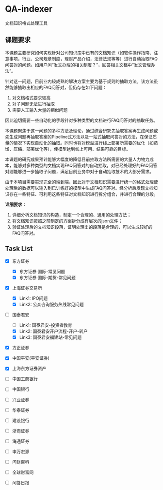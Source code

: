 # QA-indexer
文档知识格式处理工具

## 课题要求

本课题主要研究如何实现针对公司知识库中已有的文档知识（如软件操作指南、注意事项，行业、公司规章制度，理财产品介绍，法律法规等等）进行自动抽取FAQ问答对的问题。如用户问“发文办理的相关制度？”，回答相关文档中“发文管理办法”。

针对这一问题，目前业内较成熟的解决方案主要为基于规则的抽取方法。该方法虽然能够抽取出相应的FAQ问答对，但仍存在如下问题：

1. 对文档格式要求较高
2. 对子问题无法进行抽取
3. 需要人工输入大量的相似问题

因此迫切需要一些自动化的手段针对多种类型的文档进行FAQ问答对的抽取任务。

本课题聚焦于这一问题的多种方法及理论，通过综合研究先抽取答案再生成问题或先生成问题再抽取答案的Pipeline式方法以及一站式抽取问答对的方法，在保证质量的情况下实现自动化的抽取。同时也将对模型进行线上部署所需要的优化（如蒸馏、压缩、部署优化等），使模型达到线上可用、结果可靠的目标。

本课题的研究成果预计能够大幅度的降低目前抽取方法所需要的大量人力物力成本，能够对多种类型的文档实现FAQ问答对的自动抽取，对已经处理好的FAQ问答对则能够进一步抽取子问题，满足目前业务中对于自动抽取技术的大部分需求。

由于本项目需要实现完全的端到端，因此对于文档知识需要进行统一的格式处理使处理后的数据可以输入到已训练好的模型中生成FAQ问答对。经分析后发现文档知识存在一些特征、可利用这些特征对文档知识进行拆分组合，并进行合理的分段。

**详细要求：**

1. 详细分析文档知识的构造，制定一个合理的、通用的处理方法；
2. 将文档知识按照之前制定的方案拆分成有层次的json文件；
3. 验证处理后的文档知识段落，证明处理出的段落是合理的，可以生成较好的FAQ问答对。

## Task List

- [x] 东方证券
  - [x] 东方证券·国际-常见问题
  - [x] 东方证券·国际-期货-常见问题
- [x] 上海证券交易所
  - [x] Link1: IPO问题
  - [x] Link2: 公众咨询服务热线常见问题
- [ ] 国泰君安
  - [ ] Link1: 国泰君安-投资者教育
  - [x] Link2: 国泰君安开户流程-开户-转户
  - [x] Link3: 国泰君安福建站-常见问题
- [x] 方正证券
- [x] 中国平安(平安证券)
- [x] 上海东方证券资产
- [ ] 中国工商银行
- [ ] 中国银行
- [ ] 兴业证券
- [ ] 华泰证券
- [ ] 建设银行
- [ ] 浙商证券
- [ ] 海通证券
- [ ] 申万宏源
- [ ] 问财百科
- [ ] 全球财富网
- [ ] 问答日报



